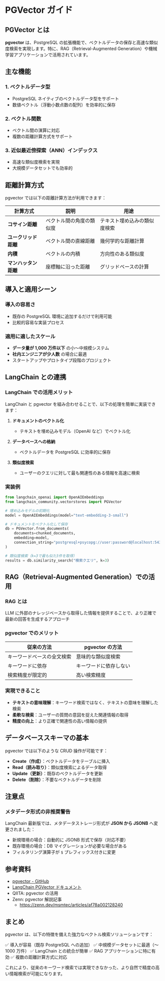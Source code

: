 # PGVector ガイド

## PGVector とは

**pgvector** は、PostgreSQL の拡張機能で、ベクトルデータの保存と高速な類似度検索を実現します。特に、RAG（Retrieval-Augmented Generation）や機械学習アプリケーションで活用されています。

## 主な機能

### 1. ベクトルデータ型

- PostgreSQL ネイティブのベクトルデータ型をサポート
- 数値ベクトル（浮動小数点数の配列）を効率的に保存

### 2. ベクトル関数

- ベクトル間の演算に対応
- 複数の距離計算方式をサポート

### 3. 近似最近傍探索（ANN）インデックス

- 高速な類似度検索を実現
- 大規模データセットでも効率的

## 距離計算方式

pgvector では以下の距離計算方法が利用できます：

| 計算方式             | 説明                     | 用途                         |
| -------------------- | ------------------------ | ---------------------------- |
| **コサイン距離**     | ベクトル間の角度の類似度 | テキスト埋め込みの類似度検索 |
| **ユークリッド距離** | ベクトル間の直線距離     | 幾何学的な距離計算           |
| **内積**             | ベクトルの内積           | 方向性のある類似度           |
| **マンハッタン距離** | 座標軸に沿った距離       | グリッドベースの計算         |

## 導入と適用シーン

### 導入の容易さ

- 既存の PostgreSQL 環境に追加するだけで利用可能
- 比較的容易な実装プロセス

### 適用に適したスケール

- **データ量が 1,000 万件以下** の小～中規模システム
- **社内エンジニアが少人数** の場合に最適
- スタートアップやプロトタイプ段階のプロジェクト

## LangChain との連携

### LangChain での活用メリット

LangChain と pgvector を組み合わせることで、以下の処理を簡単に実装できます：

1. **ドキュメントのベクトル化**

   - テキストを埋め込みモデル（OpenAI など）でベクトル化

2. **データベースへの格納**

   - ベクトルデータを PostgreSQL に効率的に保存

3. **類似度検索**
   - ユーザーのクエリに対して最も関連性のある情報を高速に検索

### 実装例

```python
from langchain_openai import OpenAIEmbeddings
from langchain_community.vectorstores import PGVector

# 埋め込みモデルの初期化
model = OpenAIEmbeddings(model="text-embedding-3-small")

# ドキュメントをベクトル化して保存
db = PGVector.from_documents(
    documents=chunked_documents,
    embedding=model,
    connection_string="postgresql+psycopg://user:password@localhost:5432/dbname"
)

# 類似度検索（k=3で最も似た3件を取得）
results = db.similarity_search("検索クエリ", k=3)
```

## RAG（Retrieval-Augmented Generation）での活用

### RAG とは

LLM に外部のナレッジベースから取得した情報を提供することで、より正確で最新の回答を生成するアプローチ

### pgvector でのメリット

| 従来の方法                 | pgvector の方法        |
| -------------------------- | ---------------------- |
| キーワードベースの全文検索 | 意味的な類似度検索     |
| キーワードに依存           | キーワードに依存しない |
| 検索精度が限定的           | 高い検索精度           |

### 実現できること

- **テキストの意味理解**：キーワード検索ではなく、テキストの意味を理解した検索
- **柔軟な検索**：ユーザーの質問の意図を捉えた関連情報の取得
- **精度の向上**：より正確で関連性の高い情報の提供

## データベーススキーマの基本

pgvector では以下のような CRUD 操作が可能です：

- **Create（作成）**：ベクトルデータをテーブルに挿入
- **Read（読み取り）**：類似度検索によるデータ取得
- **Update（更新）**：既存のベクトルデータを更新
- **Delete（削除）**：不要なベクトルデータを削除

## 注意点

### メタデータ形式の非推奨警告

LangChain 最新版では、メタデータストレージ形式が **JSON から JSONB** へ変更されました：

- 新規環境の場合：自動的に JSONB 形式で保存（対応不要）
- 既存環境の場合：DB マイグレーションが必要な場合がある
- フィルタリング演算子が `$` プレフィックス付きに変更

## 参考資料

- [pgvector - GitHub](https://github.com/pgvector/pgvector)
- [LangChain PGVector ドキュメント](https://python.langchain.com/docs/integrations/vectorstores/pgvector)
- QIITA: pgvector の活用
- Zenn: pgvector 解説記事
  - https://zenn.dev/msmtec/articles/af78a002128240

## まとめ

pgvector は、以下の特徴を備えた強力なベクトル検索ソリューションです：

✅ 導入が容易（既存 PostgreSQL への追加）
✅ 中規模データセットに最適（～ 1000 万件）
✅ LangChain との統合が簡単
✅ RAG アプリケーションに特に有効
✅ 複数の距離計算方式に対応

これにより、従来のキーワード検索では実現できなかった、より自然で精度の高い情報検索が可能になります。
